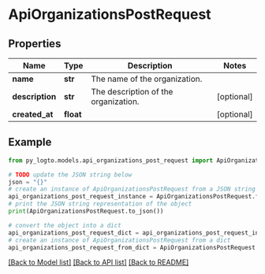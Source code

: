 # ApiOrganizationsPostRequest


## Properties

Name | Type | Description | Notes
------------ | ------------- | ------------- | -------------
**name** | **str** | The name of the organization. | 
**description** | **str** | The description of the organization. | [optional] 
**created_at** | **float** |  | [optional] 

## Example

```python
from py_logto.models.api_organizations_post_request import ApiOrganizationsPostRequest

# TODO update the JSON string below
json = "{}"
# create an instance of ApiOrganizationsPostRequest from a JSON string
api_organizations_post_request_instance = ApiOrganizationsPostRequest.from_json(json)
# print the JSON string representation of the object
print(ApiOrganizationsPostRequest.to_json())

# convert the object into a dict
api_organizations_post_request_dict = api_organizations_post_request_instance.to_dict()
# create an instance of ApiOrganizationsPostRequest from a dict
api_organizations_post_request_from_dict = ApiOrganizationsPostRequest.from_dict(api_organizations_post_request_dict)
```
[[Back to Model list]](../README.md#documentation-for-models) [[Back to API list]](../README.md#documentation-for-api-endpoints) [[Back to README]](../README.md)


